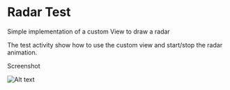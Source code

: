 Radar Test
=======================

Simple implementation of a custom View to draw a radar

The test activity show how to use the custom view and start/stop the radar animation.


Screenshot

![Alt text](http://www.github.com/jfabrix101/RadarCustomView/Screenshot.png "Example")
